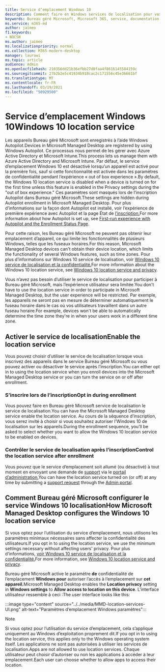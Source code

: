 ```yaml
---
title: Service d’emplacement Windows 10
description: Comment faire en Windows services de localisation pour vos appareils
keywords: Bureau géré Microsoft, Microsoft 365, service, documentation
ms.service: m365-md
author: jaimeo
f1.keywords:
- NOCSH
ms.author: jaimeo
ms.localizationpriority: normal
ms.collection: M365-modern-desktop
manager: laurawi
ms.topic: article
audience: Admin
ms.openlocfilehash: 210356dd21b36efbb27d8faa4f8616145584159c
ms.sourcegitcommit: 27b2b2e5c41934b918cac2c171556c45e36661bf
ms.translationtype: MT
ms.contentlocale: fr-FR
ms.lasthandoff: 03/19/2021
ms.locfileid: "50929500"
---
```

# <a name="windows-10-location-service"></a><span data-ttu-id="dcb02-104">Service d’emplacement Windows 10</span><span class="sxs-lookup"><span data-stu-id="dcb02-104">Windows 10 location service</span></span>

<span data-ttu-id="dcb02-105">Les appareils Bureau géré Microsoft sont enregistrés à l’aide Windows Autopilot.</span><span class="sxs-lookup"><span data-stu-id="dcb02-105">Devices in Microsoft Managed Desktop are registered by using Windows Autopilot.</span></span> <span data-ttu-id="dcb02-106">Ce processus nous permet de les gérer avec Azure Active Directory et Microsoft Intune.</span><span class="sxs-lookup"><span data-stu-id="dcb02-106">This process lets us manage them with Azure Active Directory and Microsoft Intune.</span></span> <span data-ttu-id="dcb02-107">Par défaut, le service d’emplacement Windows 10 est désactivé lorsqu’un appareil est activé pour la première fois, sauf si cette fonctionnalité est activée dans les paramètres de confidentialité pendant l’expérience « out of box experience ».</span><span class="sxs-lookup"><span data-stu-id="dcb02-107">By default, the Windows 10 location service is disabled when a device is turned on for the first time unless this feature is enabled in the Privacy settings during the "out of box experience."</span></span> <span data-ttu-id="dcb02-108">Ces paramètres sont masqués lors de l’inscription Autopilot dans Bureau géré Microsoft.</span><span class="sxs-lookup"><span data-stu-id="dcb02-108">These settings are hidden during Autopilot enrollment in Microsoft Managed Desktop.</span></span> <span data-ttu-id="dcb02-109">Pour plus d’informations sur la façon dont Autopilot est installé, voir l’expérience de première expérience avec Autopilot et la page État de [l’inscription.](esp-first-run.md)</span><span class="sxs-lookup"><span data-stu-id="dcb02-109">For more information about how Autopilot is set up, see [First-run experience with Autopilot and the Enrollment Status Page](esp-first-run.md).</span></span>

<span data-ttu-id="dcb02-110">Pour cette raison, les Bureau géré Microsoft ne peuvent pas obtenir leur emplacement d’appareil, ce qui limite les fonctionnalités de plusieurs Windows, telles que les fuseaux horaires.</span><span class="sxs-lookup"><span data-stu-id="dcb02-110">For this reason, Microsoft Managed Desktop devices can't obtain their device location, which limits the functionality of several Windows features, such as time zones.</span></span> <span data-ttu-id="dcb02-111">Pour plus d’informations sur Windows 10 service de localisation, voir [Windows 10 service de localisation et la confidentialité.](https://support.microsoft.com/windows/windows-10-location-service-and-privacy-3a8eee0a-5b0b-dc07-eede-2a5ca1c49088)</span><span class="sxs-lookup"><span data-stu-id="dcb02-111">For more information about the Windows 10 location service, see [Windows 10 location service and privacy](https://support.microsoft.com/windows/windows-10-location-service-and-privacy-3a8eee0a-5b0b-dc07-eede-2a5ca1c49088).</span></span>

<span data-ttu-id="dcb02-112">Vous n’avez pas besoin d’utiliser le service de localisation pour participer à Bureau géré Microsoft, mais l’expérience utilisateur sera limitée.</span><span class="sxs-lookup"><span data-stu-id="dcb02-112">You don't have to use the location service in order to participate in Microsoft Managed Desktop, but the user experience will be restricted.</span></span> <span data-ttu-id="dcb02-113">Par exemple, les appareils ne seront pas en mesure de déterminer automatiquement le fuseau horaire dans le cas où vos utilisateurs travaillent dans un autre fuseau horaire.</span><span class="sxs-lookup"><span data-stu-id="dcb02-113">For example, devices won't be able to automatically determine the time zone they're in when your users work in a different time zone.</span></span>

## <a name="enable-the-location-service"></a><span data-ttu-id="dcb02-114">Activer le service de localisation</span><span class="sxs-lookup"><span data-stu-id="dcb02-114">Enable the location service</span></span>

<span data-ttu-id="dcb02-115">Vous pouvez choisir d’utiliser le service de localisation lorsque vous inscrivez des appareils dans le service Bureau géré Microsoft ou vous pouvez activer ou désactiver le service après l’inscription.</span><span class="sxs-lookup"><span data-stu-id="dcb02-115">You can either opt in to using the location service when you enroll devices into the Microsoft Managed Desktop service or you can turn the service on or off after enrollment.</span></span>

### <a name="opt-in-during-enrollment"></a><span data-ttu-id="dcb02-116">S’inscrire lors de l’inscription</span><span class="sxs-lookup"><span data-stu-id="dcb02-116">Opt in during enrollment</span></span>

<span data-ttu-id="dcb02-117">Vous pouvez faire en Bureau géré Microsoft service de localisation le service de localisation.</span><span class="sxs-lookup"><span data-stu-id="dcb02-117">You can have the Microsoft Managed Desktop service enable the location service.</span></span> <span data-ttu-id="dcb02-118">Au cours de la séquence d’inscription, vous serez invité à choisir si vous souhaitez autoriser l’Windows 10 de localisation sur les appareils.</span><span class="sxs-lookup"><span data-stu-id="dcb02-118">During the enrollment sequence, you'll be asked to select whether you want to allow the Windows 10 location service to be enabled on devices.</span></span>

### <a name="control-the-location-service-after-enrollment"></a><span data-ttu-id="dcb02-119">Contrôler le service de localisation après l’inscription</span><span class="sxs-lookup"><span data-stu-id="dcb02-119">Control the location service after enrollment</span></span>

<span data-ttu-id="dcb02-120">Vous pouvez que le service d’emplacement soit allumé (ou désactivé) à tout moment en envoyant une demande de [support](../working-with-managed-desktop/admin-support.md) via le [portail d’administration.](access-admin-portal.md)</span><span class="sxs-lookup"><span data-stu-id="dcb02-120">You can have the location service turned on (or off) at any time by submitting a [support request](../working-with-managed-desktop/admin-support.md) through the [Admin portal](access-admin-portal.md).</span></span>

## <a name="how-microsoft-managed-desktop-configures-the-windows-10-location-service"></a><span data-ttu-id="dcb02-121">Comment Bureau géré Microsoft configurer le service Windows 10 localisation</span><span class="sxs-lookup"><span data-stu-id="dcb02-121">How Microsoft Managed Desktop configures the Windows 10 location service</span></span>

<span data-ttu-id="dcb02-122">Si vous optez pour l’utilisation du service d’emplacement, nous utilisons les paramètres minimaux nécessaires sans affecter la confidentialité des utilisateurs.</span><span class="sxs-lookup"><span data-stu-id="dcb02-122">If you opt in to using the location service, we use the minimum settings necessary without affecting users' privacy.</span></span> <span data-ttu-id="dcb02-123">Pour plus d’informations, [voir Windows 10 service de localisation et la confidentialité.](https://support.microsoft.com/windows/windows-10-location-service-and-privacy-3a8eee0a-5b0b-dc07-eede-2a5ca1c49088)</span><span class="sxs-lookup"><span data-stu-id="dcb02-123">For more information, see [Windows 10 location service and privacy](https://support.microsoft.com/windows/windows-10-location-service-and-privacy-3a8eee0a-5b0b-dc07-eede-2a5ca1c49088).</span></span>

<span data-ttu-id="dcb02-124">Bureau géré Microsoft active le paramètre **de** confidentialité de l’emplacement **Windows pour** autoriser l’accès à l’emplacement sur **cet appareil.**</span><span class="sxs-lookup"><span data-stu-id="dcb02-124">Microsoft Managed Desktop enables the **Location privacy** setting in **Windows settings** to **Allow access to location on this device**.</span></span> <span data-ttu-id="dcb02-125">L’interface utilisateur ressemble à ceci :</span><span class="sxs-lookup"><span data-stu-id="dcb02-125">The user interface looks like this:</span></span>

 :::image type="content" source="../../media/MMD-location-services-UI.png" alt-text="Paramètres d’emplacement Windows paramètres":::

> [!NOTE]
> <span data-ttu-id="dcb02-127">Si vous optez pour l’utilisation du service d’emplacement, cela s’applique uniquement au Windows d’exploitation proprement dit.</span><span class="sxs-lookup"><span data-stu-id="dcb02-127">If you opt in to using the location service, this applies only to the Windows operating system itself.</span></span> <span data-ttu-id="dcb02-128">Les applications ne sont pas autorisées à utiliser les services de localisation.</span><span class="sxs-lookup"><span data-stu-id="dcb02-128">Apps are not allowed to use location services.</span></span> <span data-ttu-id="dcb02-129">Chaque utilisateur peut choisir d’autoriser ou non les applications à accéder à leur emplacement.</span><span class="sxs-lookup"><span data-stu-id="dcb02-129">Each user can choose whether to allow apps to access their location.</span></span>